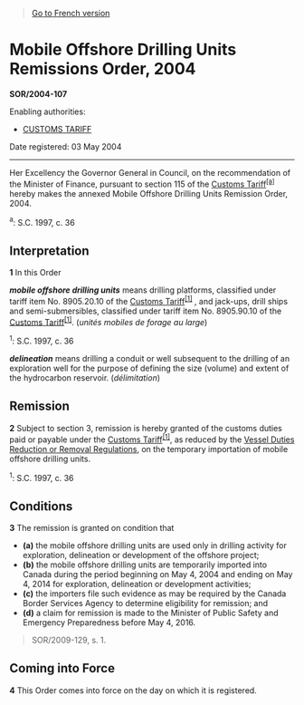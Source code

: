 > [Go to French version](/fr/Règlements/Décrets,%20ordonnances%20et%20règlements%20statutaires/2004/107.md)

# Mobile Offshore Drilling Units Remissions Order, 2004

**SOR/2004-107**

Enabling authorities: 
- [CUSTOMS TARIFF](/en/Acts/Statutes%20of%20Canada/1997/c.%2036.md)

Date registered: 03 May 2004

----------

Her Excellency the Governor General in Council, on the recommendation of the Minister of Finance, pursuant to section 115 of the [Customs Tariff](/en/Acts/Statutes%20of%20Canada/1997/c.%2036.md)<sup><a href='#footnote1'>[a]</a></sup> hereby makes the annexed Mobile Offshore Drilling Units Remission Order, 2004.

<a name='footnotea'><sup>a</sup></a>: S.C. 1997, c. 36<br />




## Interpretation


**1** In this Order

***mobile offshore drilling units*** means drilling platforms, classified under tariff item No. 8905.20.10 of the [Customs Tariff](/en/Acts/Statutes%20of%20Canada/1997/c.%2036.md)<sup><a href='#footnote1'>[1]</a></sup> , and jack-ups, drill ships and semi-submersibles, classified under tariff item No. 8905.90.10 of the [Customs Tariff](/en/Acts/Statutes%20of%20Canada/1997/c.%2036.md)<sup><a href='#footnote1'>[1]</a></sup>. (*unités mobiles de forage au large*)

<a name='footnote1'><sup>1</sup></a>: S.C. 1997, c. 36<br />

***delineation*** means drilling a conduit or well subsequent to the drilling of an exploration well for the purpose of defining the size (volume) and extent of the hydrocarbon reservoir. (*délimitation*)




## Remission


**2** Subject to section 3, remission is hereby granted of the customs duties paid or payable under the [Customs Tariff](/en/Acts/Statutes%20of%20Canada/1997/c.%2036.md)<sup><a href='#footnote1'>[1]</a></sup>, as reduced by the [Vessel Duties Reduction or Removal Regulations](/en/Regulations/Statutory%20Orders%20and%20Regulations/90/304.md), on the temporary importation of mobile offshore drilling units.

<sup>1</sup>: S.C. 1997, c. 36<br />




## Conditions


**3** The remission is granted on condition that
- **(a)** the mobile offshore drilling units are used only in drilling activity for exploration, delineation or development of the offshore project;
- **(b)** the mobile offshore drilling units are temporarily imported into Canada during the period beginning on May 4, 2004 and ending on May 4, 2014 for exploration, delineation or development activities;
- **(c)** the importers file such evidence as may be required by the Canada Border Services Agency to determine eligibility for remission; and
- **(d)** a claim for remission is made to the Minister of Public Safety and Emergency Preparedness before May 4, 2016.
> SOR/2009-129, s. 1.





## Coming into Force


**4** This Order comes into force on the day on which it is registered.


